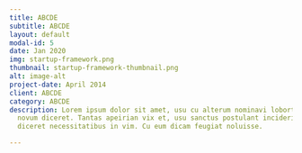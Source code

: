 ```yaml
---
title: ABCDE
subtitle: ABCDE
layout: default
modal-id: 5
date: Jan 2020
img: startup-framework.png
thumbnail: startup-framework-thumbnail.png
alt: image-alt
project-date: April 2014
client: ABCDE
category: ABCDE
description: Lorem ipsum dolor sit amet, usu cu alterum nominavi lobortis. At duo
  novum diceret. Tantas apeirian vix et, usu sanctus postulant inciderint ut, populo
  diceret necessitatibus in vim. Cu eum dicam feugiat noluisse.

---
```

